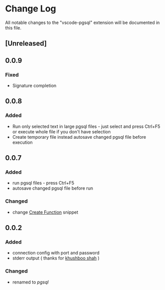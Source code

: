 # Change Log
All notable changes to the "vscode-pgsql" extension will be documented in this file.

## [Unreleased]

## 0.0.9
### Fixed
- Signature completion

## 0.0.8
### Added
- Run only selected text in large pgsql files - just select and press Ctrl+F5
    or execute whole file if you don't have selection
- Create temporary file instead autosave changed pgsql file before execution

## 0.0.7
### Added
- run pgsql files - press Ctrl+F5 
- autosave changed pgsql file before run

### Changed
- change [Create Function](http://rob.conery.io/2015/02/21/its-time-to-get-over-that-stored-procedure-aversion-you-have/) snippet 

## 0.0.2
### Added
- connection config with port and password
- stderr output ( thanks for [khushboo shah](https://marketplace.visualstudio.com/items?itemName=JPTarquino.postgresql) )

### Changed
- renamed to *pgsql*